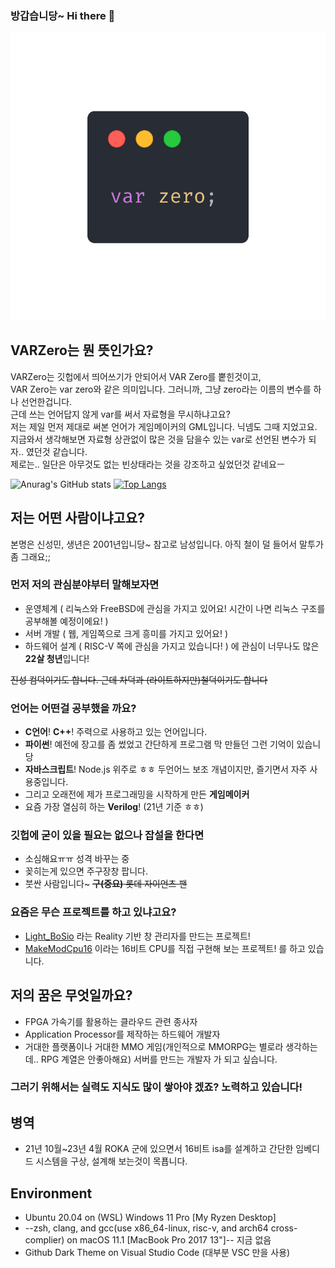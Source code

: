 ### 방갑습니당~ Hi there 👋
![var zero](./var%20zero.png)
## VARZero는 뭔 뜻인가요?
VARZero는 깃헙에서 띄어쓰기가 안되어서 VAR Zero를 뿥힌것이고,<br>
VAR Zero는 var zero와 같은 의미입니다. 그러니까, 그냥 zero라는 이름의 변수를 하나 선언한겁니다.<br>
근데 쓰는 언어답지 않게 var를 써서 자료형을 무시하냐고요?<br>
저는 제일 먼저 제대로 써본 언어가 게임메이커의 GML입니다. 닉넴도 그때 지었고요.<br>
지금와서 생각해보면 자료형 상관없이 많은 것을 담을수 있는 var로 선언된 변수가 되자.. 였던것 같습니다.<br>
제로는.. 일단은 아무것도 없는 빈상태라는 것을 강조하고 싶었던것 같네요ㅡ

![Anurag's GitHub stats](https://github-readme-stats.vercel.app/api?username=VARZero&show_icons=true&theme=dark)
[![Top Langs](https://github-readme-stats.vercel.app/api/top-langs/?username=VARZero&layout=compact)](https://github.com/anuraghazra/github-readme-stats)

## 저는 어떤 사람이냐고요?
본명은 신성민, 생년은 2001년입니당~ 참고로 남성입니다. 아직 철이 덜 들어서 말투가 좀 그래요;;

### 먼저 저의 관심분야부터 말해보자면
- 운영체계 ( 리눅스와 FreeBSD에 관심을 가지고 있어요! 시간이 나면 리눅스 구조를 공부해볼 예정이에요! )
- 서버 개발 ( 웹, 게임쪽으로 크게 흥미를 가지고 있어요! )
- 하드웨어 설계 ( RISC-V 쪽에 관심을 가지고 있습니다! )
에 관심이 너무나도 많은 **22살 청년**입니다!

~~진성 컴덕이기도 합니다. 근데 차덕과 (라이트하지만)철덕이기도 합니다~~

### 언어는 어떤걸 공부했을 까요?
- **C언어**! **C++**! 주력으로 사용하고 있는 언어입니다.
- **파이썬**! 예전에 장고를 좀 썼었고 간단하게 프로그램 막 만들던 그런 기억이 있습니당 
- **자바스크립트**! Node.js 위주로 ㅎㅎ 두언어느 보조 개념이지만, 즐기면서 자주 사용중입니다.
- 그리고 오래전에 제가 프로그래밍을 시작하게 만든 **게임메이커**
- 요즘 가장 열심히 하는 **Verilog**! (21년 기준 ㅎㅎ)

### 깃헙에 굳이 있을 필요는 없으나 잡설을 한다면
- 소심해요ㅠㅠ 성격 바꾸는 중
- 꽂히는게 있으면 주구장창 팝니다.
- 붓싼 사람입니다~ ~~**구(중요)** 롯데 자이언츠 팬~~

### 요즘은 무슨 프로젝트를 하고 있냐고요?
- [Light_BoSio](https://github.com/VARZero/Light_BoSio) 라는 Reality 기반 창 관리자를 만드는 프로젝트!
- [MakeModCpu16](https://github.com/VARZero/MakeModCpu16) 이라는 16비트 CPU를 직접 구현해 보는 프로젝트!
를 하고 있습니다.

## 저의 꿈은 무엇일까요?
- FPGA 가속기를 활용하는 클라우드 관련 종사자
- Application Processor를 제작하는 하드웨어 개발자
- 거대한 플랫폼이나 거대한 MMO 게임(개인적으로 MMORPG는 별로라 생각하는데.. RPG 계열은 안좋아해요) 서버를 만드는 개발자
가 되고 싶습니다.
### 그러기 위해서는 실력도 지식도 많이 쌓아야 겠죠? 노력하고 있습니다!

## 병역
- 21년 10월~23년 4월 ROKA
군에 있으면서 16비트 isa를 설계하고 간단한 임베디드 시스템을 구상, 설계해 보는것이 목푭니다.

## Environment
- Ubuntu 20.04 on (WSL) Windows 11 Pro [My Ryzen Desktop]
- --zsh, clang, and gcc(use x86_64-linux, risc-v, and arch64 cross-complier) on macOS 11.1 [MacBook Pro 2017 13"]-- 지금 없음
- Github Dark Theme on Visual Studio Code (대부분 VSC 만을 사용)
